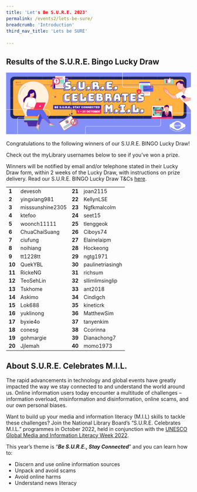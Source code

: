```yaml
---
title: 'Let's Be S.U.R.E. 2023'
permalink: /events2/lets-be-sure/
breadcrumb: 'Introduction'
third_nav_title: 'Lets be SURE'

---
```


## Results of the S.U.R.E. Bingo Lucky Draw

![](../images/FA_NLB_SURE_Eventbrite_1272x424.jpg)

Congratulations to the following winners of our S.U.R.E. BINGO Lucky Draw!

Check out the myLibrary usernames below to see if you’ve won a prize.

Winners will be notified by email and/or telephone stated in their Lucky Draw form, within 2 weeks of the Lucky Draw, with instructions on prize delivery. Read our S.U.R.E. BINGO Lucky Draw T&Cs [here](https://sure.nlb.gov.sg/events/surecelebratesmil-bingo-tnc/).

|        |                  |        |                  |
| ------ | ---------------- | ------ | ---------------- |
| **1**  | devesoh          | **21** | joan2115         |
| **2**  | yingxiang981     | **22** | KellynLSE        |
| **3**  | misssunshine2305 | **23** | Ngfkmalcolm      |
| **4**  | ktefoo           | **24** | seet15           |
| **5**  | woonch11111      | **25** | tlenggeok        |
| **6**  | ChuaChaiSuang    | **26** | Ciboys74         |
| **7**  | ciufung          | **27** | Elainelaipm      |
| **8**  | noihiang         | **28** | Hockeong         |
| **9**  | tt1228tt         | **29** | ngtg1971         |
| **10** | QuekYBL          | **30** | paulinetriasingh |
| **11** | RickeNG          | **31** | richsum          |
| **12** | TeoSehLin        | **32** | sllimlimsinglip  |
| **13** | Tskhome          | **33** | ant2018          |
| **14** | Askimo           | **34** | Cindigch         |
| **15** | Lok688           | **35** | kineticrk        |
| **16** | yuklinong        | **36** | MatthewSim       |
| **17** | byxie4o          | **37** | tanyenkim        |
| **18** | conesg           | **38** | Ccorinna         |
| **19** | gohmargie        | **39** | Dianachong7      |
| **20** | Jjlemah          | **40** | momo1973         |

 

## About S.U.R.E. Celebrates M.I.L.

The rapid advancements in technology and global events have greatly impacted the way we stay connected to and understand the world around us. Online information users today encounter a multitude of challenges – information overload, misinformation and disinformation, online scams, and our own personal biases. 

Want to build up your media and information literacy (M.I.L) skills to tackle these challenges? Join the National Library Board’s “S.U.R.E. Celebrates M.I.L.” programmes in October 2022, held in conjunction with the [UNESCO Global Media and Information Literacy Week 2022](https://en.unesco.org/commemorations/globalmilweek). 

This year’s theme is “***Be S.U.R.E., Stay Connected***” and you can learn how to:

- Discern and use online information sources
- Unpack and avoid scams
- Avoid online harms 
- Understand news literacy 